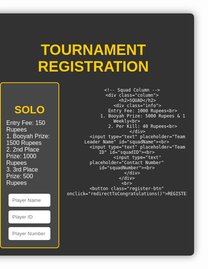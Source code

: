 <!DOCTYPE html>
<html lang="en">
<head>
    <meta charset="UTF-8">
    <meta name="viewport" content="width=device-width, initial-scale=1.0">
    <title>Tournament Registration</title>
    <style>
        body {
            margin: 0;
            padding: 0;
            background: url('https://wallpaperaccess.com/full/1260281.jpg') no-repeat center center/cover;
            font-family: Arial, sans-serif;
            color: white;
            display: flex;
            justify-content: center;
            align-items: center;
            height: 100vh;
        }
        .container {
            background: rgba(0, 0, 0, 0.8);
            padding: 20px;
            border-radius: 10px;
            box-shadow: 0 0 20px rgba(0,0,0,0.5);
            max-width: 900px;
            width: 100%;
            text-align: center;
        }
        h1 {
            margin-bottom: 20px;
            font-size: 2.5rem;
            color: #ffcc00;
        }
        .columns {
            display: flex;
            justify-content: space-between;
            gap: 20px;
        }
        .column {
            flex: 1;
            background: rgba(255, 255, 255, 0.1);
            padding: 15px;
            border-radius: 8px;
            border: 2px solid #ffcc00;
        }
        h2 {
            font-size: 1.8rem;
            color: #ffcc00;
            margin-bottom: 10px;
        }
        .info {
            text-align: left;
            font-size: 1rem;
            margin-bottom: 15px;
        }
        input {
            width: 90%;
            padding: 10px;
            margin: 5px 0;
            border: none;
            border-radius: 5px;
        }
        .register-btn {
            background: #ffcc00;
            color: black;
            border: none;
            padding: 12px 25px;
            font-size: 1.2rem;
            cursor: pointer;
            border-radius: 5px;
            transition: background 0.3s;
        }
        .register-btn:hover {
            background: #ffaa00;
        }
    </style>
</head>
<body>

<div class="container">
    <h1>TOURNAMENT REGISTRATION</h1>
    <div class="columns">
        <!-- Solo Column -->
        <div class="column">
            <h2>SOLO</h2>
            <div class="info">
                Entry Fee: 150 Rupees<br>
                1. Booyah Prize: 1500 Rupees<br>
                2. 2nd Place Prize: 1000 Rupees<br>
                3. 3rd Place Prize: 500 Rupees<br>
            </div>
            <input type="text" placeholder="Player Name" id="soloName"><br>
            <input type="text" placeholder="Player ID" id="soloID"><br>
            <input type="text" placeholder="Player Number" id="soloNumber"><br>
        </div>

        <!-- Squad Column -->
        <div class="column">
            <h2>SQUAD</h2>
            <div class="info">
                Entry Fee: 1000 Rupees<br>
                1. Booyah Prize: 5000 Rupees & 1 Weekly<br>
                2. Per Kill: 40 Rupees<br>
            </div>
            <input type="text" placeholder="Team Leader Name" id="squadName"><br>
            <input type="text" placeholder="Team ID" id="squadID"><br>
            <input type="text" placeholder="Contact Number" id="squadNumber"><br>
        </div>
    </div>
    <br>
    <button class="register-btn" onclick="redirectToCongratulations()">REGISTER</button>
</div>

<script>
    function redirectToCongratulations() {
        // Here you can also capture form data if needed (optional)
        const soloName = document.getElementById('soloName').value;
        const soloID = document.getElementById('soloID').value;
        const soloNumber = document.getElementById('soloNumber').value;

        const squadName = document.getElementById('squadName').value;
        const squadID = document.getElementById('squadID').value;
        const squadNumber = document.getElementById('squadNumber').value;

        // Just an alert to show (optional - remove if you want)
        console.log(`Solo: ${soloName}, ${soloID}, ${soloNumber}`);
        console.log(`Squad: ${squadName}, ${squadID}, ${squadNumber}`);

        // Redirect to Congratulations Page (update path if needed)
        window.location.href = "file:///C:/Users/91790/Desktop/Website/conguralation.html";
    }
</script>

</body>
</html>
